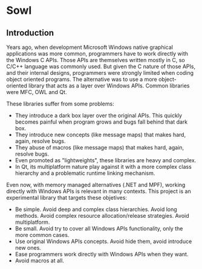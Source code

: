 # Sowl

## Introduction

Years ago, when development Microsoft Windows native graphical applications was more common, programmers have to work directly with 
the Windows C APIs. Those APIs are themselves written mostly in C, so C/C++ language was commonly used. But given the C nature of those APIs,
and their internal designs, programmers were strongly limited when coding object oriented programs. The alternative was to use a more 
object-oriented library that acts as a layer over Windows APIs. Common libraries were MFC, OWL and Qt. 

These libraries suffer from some problems:
- They introduce a dark box layer over the original APIs. This quickly becomes painful when program grows and bugs fall behind that dark box.
- They introduce new concepts (like message maps) that makes hard, again, resolve bugs.
- They abuse of macros (like message maps) that makes hard, again, resolve bugs.
- Even promoted as "lightweights", these libraries are heavy and complex.
- In Qt, its multiplatform nature play against it with a more complex class hierarchy and a problematic runtime linking mechanism.

Even now, with memory managed alternatives (.NET and MPF), working directly with Windows APIs is relevant in many contexts. This project 
is an experimental library that targets these objetives:
- Be simple. Avoid deep and complex class hierarchies. Avoid long methods. Avoid complex resource allocation/release strategies. Avoid multiplatform.
- Be small. Avoid try to cover all Windows APIs functionality, only the more common cases.
- Use original Windows APIs concepts. Avoid hide them, avoid introduce new ones.
- Ease programmers work directly with Windows APIs when they want.
- Avoid macros at all.
